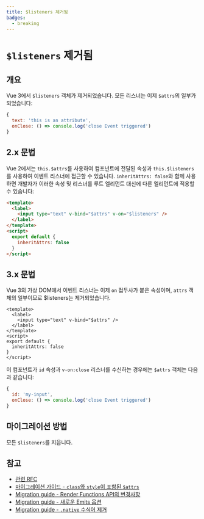 ```yaml
---
title: $listeners 제거됨
badges:
  - breaking
---
```


# `$listeners` 제거됨 <MigrationBadges :badges="$frontmatter.badges" />

## 개요

Vue 3에서 `$listeners` 객체가 제거되었습니다. 모든 리스너는 이제 `$attrs`의 일부가 되었습니다:

```js
{
  text: 'this is an attribute',
  onClose: () => console.log('close Event triggered')
}
```

## 2.x 문법

Vue 2에서는 `this.$attrs`를 사용하여 컴포넌트에 전달된 속성과 `this.$listeners`를 사용하여 이벤트 리스너에 접근할 수 있습니다.
`inheritAttrs: false`와 함께 사용하면 개발자가 이러한 속성 및 리스너를 루트 엘리먼트 대신에 다른 엘리먼트에 적용할 수 있습니다:

```html
<template>
  <label>
    <input type="text" v-bind="$attrs" v-on="$listeners" />
  </label>
</template>
<script>
  export default {
    inheritAttrs: false
  }
</script>
```

## 3.x 문법

Vue 3의 가상 DOM에서 이벤트 리스너는 이제 `on` 접두사가 붙은 속성이며, `attrs` 객체의 일부이므로 $listeners는 제거되었습니다.

```vue
<template>
  <label>
    <input type="text" v-bind="$attrs" />
  </label>
</template>
<script>
export default {
  inheritAttrs: false
}
</script>
```

이 컴포넌트가 `id` 속성과 `v-on:close` 리스너를 수신하는 경우에는 `$attrs` 객체는 다음과 같습니다:

```js
{
  id: 'my-input',
  onClose: () => console.log('close Event triggered')
}
```

## 마이그레이션 방법

모든 `$listeners`를 지웁니다.

## 참고

- [관련 RFC](https://github.com/vuejs/rfcs/blob/master/active-rfcs/0031-attr-fallthrough.md)
- [마이그레이션 가이드 - `class`와 `style`이 포함된 `$attrs` ](./attrs-includes-class-style.md)
- [Migration guide - Render Functions API의 변경사항](./render-function-api.md)
- [Migration guide - 새로운 Emits 옵션](./emits-option.md)
- [Migration guide - `.native` 수식어 제거](./v-on-native-modifier-removed.md)
